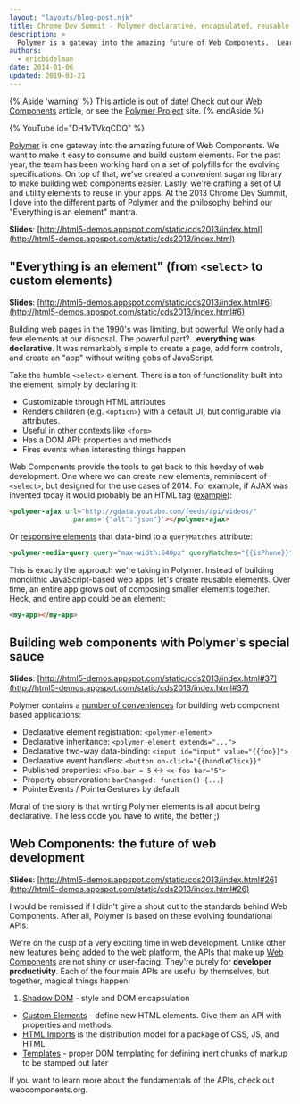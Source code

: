 ```yaml
---
layout: "layouts/blog-post.njk"
title: Chrome Dev Summit - Polymer declarative, encapsulated, reusable components
description: >
  Polymer is a gateway into the amazing future of Web Components.  Learn more about Web Components and Polymer from the Chrome Dev Summit
authors:
  - ericbidelman
date: 2014-01-06
updated: 2019-03-21
---
```


{% Aside 'warning' %}
This article is out of date! Check out our
[Web Components](https://developers.google.com/web/fundamentals/web-components/) article, or see the
[Polymer Project](https://www.polymer-project.org) site.
{% endAside %}

{% YouTube id="DH1vTVkqCDQ" %}


[Polymer](https://www.polymer-project.org/) is one gateway into the amazing future of Web Components. We want to make it easy to consume and build custom elements. For the past year, the team has been working hard on a set of polyfills for the evolving specifications. On top of that, we've created a convenient sugaring library to make building web components easier. Lastly, we're crafting a set of UI and utility elements to reuse in your apps. At the 2013 Chrome Dev Summit, I dove into the different parts of Polymer and the philosophy behind our "Everything is an element" mantra.


**Slides**: [http://html5-demos.appspot.com/static/cds2013/index.html](http://html5-demos.appspot.com/static/cds2013/index.html)

## "Everything is an element"  (from `<select>` to custom elements)

**Slides**: [http://html5-demos.appspot.com/static/cds2013/index.html#6](http://html5-demos.appspot.com/static/cds2013/index.html#6)

Building web pages in the 1990's was limiting, but powerful. We only had a few elements at our disposal. The powerful part?...**everything was declarative**. It was remarkably simple to create a page, add form controls, and create an "app" without writing gobs of JavaScript.

Take the humble `<select>` element. There is a ton of functionality built into the element, simply by declaring it:

- Customizable through HTML attributes
- Renders children (e.g. `<option>`) with a default UI, but configurable via attributes.
- Useful in other contexts like `<form>`
- Has a DOM API: properties and methods
- Fires events when interesting things happen

Web Components provide the tools to get back to this heyday of web development. One where we can create new elements, reminiscent of `<select>`, but designed for the use cases of 2014. For example, if AJAX was invented today it would probably be an HTML tag ([example](http://html5-demos.appspot.com/static/cds2013/index.html#32)):

```html
<polymer-ajax url="http://gdata.youtube.com/feeds/api/videos/"
                params='{"alt":"json"}'></polymer-ajax>
```

Or [responsive elements](http://html5-demos.appspot.com/static/cds2013/index.html#44) that data-bind to a `queryMatches` attribute:

```html
<polymer-media-query query="max-width:640px" queryMatches="{{isPhone}}">
```

This is exactly the approach we're taking in Polymer. Instead of building monolithic JavaScript-based web apps, let's create reusable elements. Over time, an entire app grows out of composing smaller elements together. Heck, and entire app could be an element:

```html
<my-app></my-app>
```


## Building web components with Polymer's special sauce

**Slides**: [http://html5-demos.appspot.com/static/cds2013/index.html#37](http://html5-demos.appspot.com/static/cds2013/index.html#37)

Polymer contains a [number of conveniences](http://html5-demos.appspot.com/static/cds2013/index.html#39) for building web component based applications:

- Declarative element registration: `<polymer-element>`
- Declarative inheritance: `<polymer-element extends="...">`
- Declarative two-way data-binding: `<input id="input" value="{{foo}}">`
- Declarative event handlers: `<button on-click="{{handleClick}}"`
- Published properties: `xFoo.bar = 5` <-> `<x-foo bar="5">`
- Property observeration: `barChanged: function() {...}`
- PointerEvents / PointerGestures by default

Moral of the story is that writing Polymer elements is all about being declarative. The less code you have to write, the better ;)

## Web Components: the future of web development

**Slides**: [http://html5-demos.appspot.com/static/cds2013/index.html#26](http://html5-demos.appspot.com/static/cds2013/index.html#26)

I would be remissed if I didn't give a shout out to the standards behind Web Components. After all, Polymer is based on these evolving foundational APIs.

We're on the cusp of a very exciting time in web development. Unlike other new features being added to the web platform, the APIs that make up [Web Components](https://www.w3.org/TR/components-intro/) are not shiny or user-facing. They're purely for **developer productivity**. Each of the four main APIs are useful by themselves, but together, magical things happen!

1. [Shadow DOM](https://developers.google.com/web/fundamentals/web-components/shadowdom) - style and DOM encapsulation
- [Custom Elements](https://developers.google.com/web/fundamentals/getting-started/primers/customelements) - define new HTML elements. Give them an API with properties and methods.
- [HTML Imports](https://www.html5rocks.com/tutorials/webcomponents/imports/) is the distribution model for a package of CSS, JS, and HTML.
- [Templates](https://www.html5rocks.com/tutorials/webcomponents/template/) - proper DOM templating for defining inert chunks of markup to be stamped out later

If you want to learn more about the fundamentals of the APIs, check out webcomponents.org.
